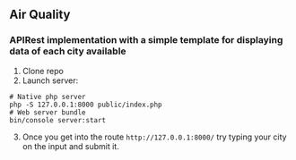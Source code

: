 ##  Air Quality 
### APIRest implementation with a simple template for displaying data of each city available
1. Clone repo 
2. Launch server:
```
# Native php server
php -S 127.0.0.1:8000 public/index.php
# Web server bundle
bin/console server:start
```
3. Once you get into the route `http://127.0.0.1:8000/` try typing your city on the input and submit it.
